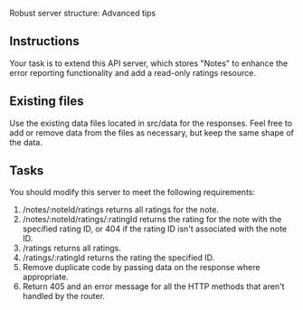 Robust server structure: Advanced tips
## Instructions
Your task is to extend this API server, which stores "Notes" to enhance the error reporting functionality and add a read-only ratings resource.

## Existing files
Use the existing data files located in src/data for the responses. Feel free to add or remove data from the files as necessary, but keep the same shape of the data.

## Tasks
You should modify this server to meet the following requirements:

1. /notes/:noteId/ratings returns all ratings for the note.
2. /notes/:noteId/ratings/:ratingId returns the rating for the note with the specified rating ID, or 404 if the rating ID isn't associated with the note ID.
3. /ratings returns all ratings.
4. /ratings/:ratingId returns the rating the specified ID.
5. Remove duplicate code by passing data on the response where appropriate.
6. Return 405 and an error message for all the HTTP methods that aren't handled by the router.